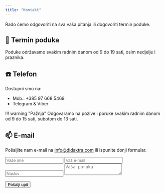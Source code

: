 ```yaml
---
title: "Kontakt"
---
```


Rado ćemo odgovoriti na sva vaša pitanja ili dogovoriti termin poduke.

## :calendar: Termin poduka

Poduke održavamo svakim radnim danom od 9 do 19 sati, osim nedjelje i praznika.

## :telephone: Telefon

Dostupni smo na:

- Mob.: +385 97 668 5469
- Telegram & Viber

!!! warning "Pažnja"
     Odgovaramo na pozive i poruke svakim radnim danom od 9 do 15 sati, subotom do 13 sati.

## :mailbox: E-mail

Pošaljite nam e-mail na [info@didaktra.com](mailto:info@didaktra.com) ili ispunite donji formular.

<form class="contact-form" action="https://api.staticforms.xyz/submit" method="POST">
  <input class="form-control" type="text" name="name" placeholder="Vaše ime" required>
  <input class="form-control" type="email" name="email" placeholder="Vaš e-mail" required>
  <input class="form-control" type="title" name="title" placeholder="Naslov" required>
  <textarea class="form-control" name="message" placeholder="Vaša poruka" required></textarea>
  <input type="hidden" name="apiKey" value="sf_7dcm0kdb9habnh1emcekhbe3">
  <input type="hidden" name="subject" value="Nova poruka - kontakt forma">
  <input type="hidden" name="replyTo" value="@"> <!-- Uses the email from the form as reply-to address -->
  <input type="hidden" name="redirectTo" value="https://didaktra.com/hvala/">

  <!-- reCAPTCHA widget -->
  <div class="g-recaptcha" data-sitekey="6Ld5-iorAAAAACi8POiWyl-4ZpSgEjZSiQIe24VS"></div>

  <button class="submit-btn" type="submit">Pošalji upit</button>

  <!-- Include reCAPTCHA JavaScript -->
  <script src="https://www.google.com/recaptcha/api.js" async defer></script>
</form>
